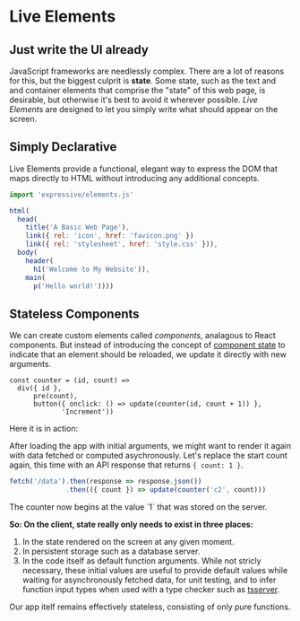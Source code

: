# Live Elements

## Just write the UI already

JavaScript frameworks are needlessly complex. There are a lot of reasons for
this, but the biggest culprit is **state**. Some state, such as the text and
and container elements that comprise the "state" of this web page, is
desirable, but otherwise it's best to avoid it wherever possible. _Live
Elements_ are designed to let you simply write what should
appear on the screen.

## Simply Declarative

Live Elements provide a functional, elegant way to express the DOM that maps
directly to HTML without introducing any additional concepts.

```js
import 'expressive/elements.js'

html(
  head(
    title('A Basic Web Page'),
    link({ rel: 'icon', href: 'favicon.png' })
    link({ rel: 'stylesheet', href: 'style.css' })),
  body(
    header(
      h1('Welcome to My Website')),
    main(
      p('Hello world!'))))
```

## Stateless Components

We can create custom elements called _components_, analagous to React
components. But instead of introducing the concept of
[component state](https://reactjs.org/docs/state-and-lifecycle.html) to
indicate that an element should be reloaded, we update it directly with new
arguments.

```live-js
const counter = (id, count) =>
  div({ id },
      pre(count),
      button({ onclick: () => update(counter(id, count + 1)) },
             'Increment'))
```

Here it is in action:

<script>
  document.currentScript.after(
    figure(h3('A Simple Counter'), counter('c1', 0)))
</script>

After loading the app with initial arguments, we might want to render it again
with data fetched or computed asychronously. Let's replace the start count
again, this time with an API response that returns `{ count: 1 }`.

```js
fetch('/data').then(response => response.json())
              .then(({ count }) => update(counter('c2', count)))
```

The counter now begins at the value \`1\` that was stored on the
server.

<script>
  document.currentScript.after(
    figure(h3('Async Counter Update'), counter('c2', 0)))

  fetch('/data').then(response => response.json())
                .then(({ count }) => update(counter('c2', count)))
</script>

**So: On the client, state really only needs to exist in three places:**

1. In the state rendered on the screen at any given moment.
2. In persistent storage such as a database server.
3. In the code itself as default function arguments. While not stricly
   necessary, these initial values are useful to provide default values while
   waiting for asynchronously fetched data, for unit testing, and to infer
   function input types when used with a type checker such as
   [tsserver](https://github.com/Microsoft/TypeScript/wiki/Standalone-Server-%28tsserver%29).

Our app itelf remains effectively stateless, consisting of only pure
functions.

